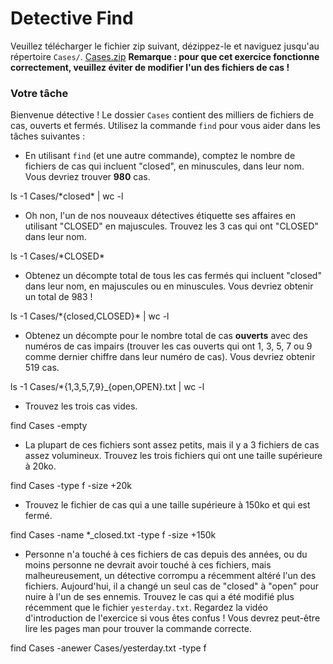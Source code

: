 # Detective Find

Veuillez télécharger le fichier zip suivant, dézippez-le et naviguez jusqu'au répertoire `Cases/`.
[Cases.zip](./Cases.zip)
**Remarque : pour que cet exercice fonctionne correctement, veuillez éviter de modifier l'un des fichiers de cas !**

### Votre tâche

Bienvenue détective ! Le dossier `Cases` contient des milliers de fichiers de cas, ouverts et fermés. Utilisez la commande `find` pour vous aider dans les tâches suivantes :

- En utilisant `find` (et une autre commande), comptez le nombre de fichiers de cas qui incluent "closed", en minuscules, dans leur nom. Vous devriez trouver **980** cas.

ls -1 Cases/\*closed\* | wc -l

- Oh non, l'un de nos nouveaux détectives étiquette ses affaires en utilisant "CLOSED" en majuscules. Trouvez les 3 cas qui ont "CLOSED" dans leur nom.

ls -1 Cases/\*CLOSED\*

- Obtenez un décompte total de tous les cas fermés qui incluent "closed" dans leur nom, en majuscules ou en minuscules. Vous devriez obtenir un total de 983 !

ls -1 Cases/\*{closed,CLOSED}\* | wc -l

- Obtenez un décompte pour le nombre total de cas **ouverts** avec des numéros de cas impairs (trouver les cas ouverts qui ont 1, 3, 5, 7 ou 9 comme dernier chiffre dans leur numéro de cas). Vous devriez obtenir 519 cas.

ls -1 Cases/\*{1,3,5,7,9}\_{open,OPEN}.txt | wc -l

- Trouvez les trois cas vides.

find Cases -empty

- La plupart de ces fichiers sont assez petits, mais il y a 3 fichiers de cas assez volumineux. Trouvez les trois fichiers qui ont une taille supérieure à 20ko.

find Cases -type f -size +20k

- Trouvez le fichier de cas qui a une taille supérieure à 150ko et qui est fermé.

find Cases -name \*\_closed.txt -type f -size +150k

- Personne n'a touché à ces fichiers de cas depuis des années, ou du moins personne ne devrait avoir touché à ces fichiers, mais malheureusement, un détective corrompu a récemment altéré l'un des fichiers. Aujourd'hui, il a changé un seul cas de "closed" à "open" pour nuire à l'un de ses ennemis. Trouvez le cas qui a été modifié plus récemment que le fichier `yesterday.txt`. Regardez la vidéo d'introduction de l'exercice si vous êtes confus ! Vous devrez peut-être lire les pages man pour trouver la commande correcte.

find Cases -anewer Cases/yesterday.txt -type f
